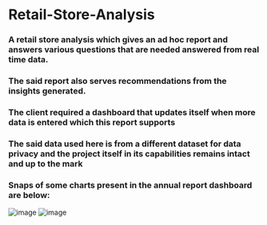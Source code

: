 # Retail-Store-Analysis
### A retail store analysis which gives an ad hoc report and answers various questions that are needed answered from real time data.
### The said report also serves recommendations from the insights generated.
### The client required a dashboard that updates itself when more data is entered which this report supports 
### The said data used here is from a different dataset for data privacy and the project itself in its capabilities remains intact and up to the mark
### Snaps of some charts present in the annual report dashboard are below: 
![image](https://github.com/chiragsmagnani/Retail-Store-Analysis/assets/86179083/bc5527e8-df7a-48c6-9f71-ed8c1a6a3aaf)
![image](https://github.com/chiragsmagnani/Retail-Store-Analysis/assets/86179083/e1b6cd57-b4c5-4a48-ac79-5ec9a99b1b48)


